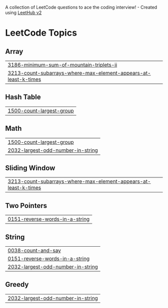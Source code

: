 A collection of LeetCode questions to ace the coding interview! - Created using [LeetHub v2](https://github.com/arunbhardwaj/LeetHub-2.0)
<!---LeetCode Topics Start-->
# LeetCode Topics
## Array
|  |
| ------- |
| [3186-minimum-sum-of-mountain-triplets-ii](https://github.com/Govind-Garg03/LeetCode/tree/master/3186-minimum-sum-of-mountain-triplets-ii) |
| [3213-count-subarrays-where-max-element-appears-at-least-k-times](https://github.com/Govind-Garg03/LeetCode/tree/master/3213-count-subarrays-where-max-element-appears-at-least-k-times) |
## Hash Table
|  |
| ------- |
| [1500-count-largest-group](https://github.com/Govind-Garg03/LeetCode/tree/master/1500-count-largest-group) |
## Math
|  |
| ------- |
| [1500-count-largest-group](https://github.com/Govind-Garg03/LeetCode/tree/master/1500-count-largest-group) |
| [2032-largest-odd-number-in-string](https://github.com/Govind-Garg03/LeetCode/tree/master/2032-largest-odd-number-in-string) |
## Sliding Window
|  |
| ------- |
| [3213-count-subarrays-where-max-element-appears-at-least-k-times](https://github.com/Govind-Garg03/LeetCode/tree/master/3213-count-subarrays-where-max-element-appears-at-least-k-times) |
## Two Pointers
|  |
| ------- |
| [0151-reverse-words-in-a-string](https://github.com/Govind-Garg03/LeetCode/tree/master/0151-reverse-words-in-a-string) |
## String
|  |
| ------- |
| [0038-count-and-say](https://github.com/Govind-Garg03/LeetCode/tree/master/0038-count-and-say) |
| [0151-reverse-words-in-a-string](https://github.com/Govind-Garg03/LeetCode/tree/master/0151-reverse-words-in-a-string) |
| [2032-largest-odd-number-in-string](https://github.com/Govind-Garg03/LeetCode/tree/master/2032-largest-odd-number-in-string) |
## Greedy
|  |
| ------- |
| [2032-largest-odd-number-in-string](https://github.com/Govind-Garg03/LeetCode/tree/master/2032-largest-odd-number-in-string) |
<!---LeetCode Topics End-->